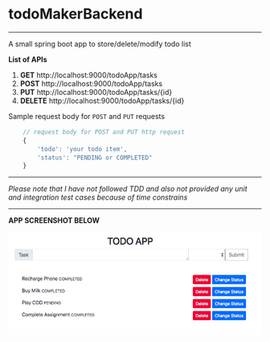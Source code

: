 # todoMakerBackend
----------
A small spring boot app to store/delete/modify todo list

**List of APIs**

1. **GET** http://localhost:9000/todoApp/tasks
2. **POST** http://localhost:9000/todoApp/tasks
3. **PUT** http://localhost:9000/todoApp/tasks/{id}
4. **DELETE** http://localhost:9000/todoApp/tasks/{id}

Sample request body for `POST` and `PUT` requests

```javascript
    // request body for POST and PUT http request
    {
        'todo': 'your todo item',
        'status': "PENDING or COMPLETED"
    }
```

----------

*Please note that I have not followed TDD and also not provided any unit and integration test cases because of time constrains*

----------

**APP SCREENSHOT BELOW**

!["TODO APP SCREENSHOT"](https://github.com/ecpro/todoMakerBackend/blob/master/screenshot.png)